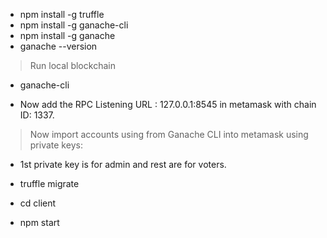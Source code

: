 - npm install -g truffle
- npm install -g ganache-cli
- npm install -g ganache
- ganache --version

> Run local blockchain

- ganache-cli

- Now add the RPC Listening URL : 127.0.0.1:8545 in metamask with chain ID: 1337.

> Now import accounts using from Ganache CLI into metamask using private keys:

- 1st private key is for admin and rest are for voters.

- truffle migrate

- cd client
- npm start
